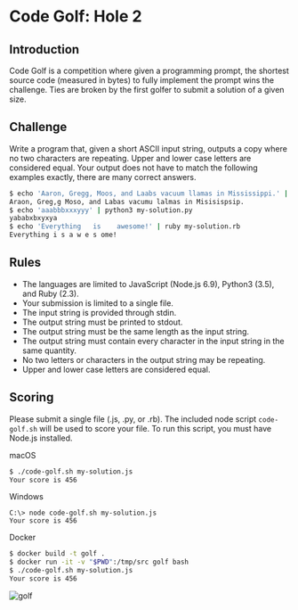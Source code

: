 Code Golf: Hole 2
===========================

## Introduction

Code Golf is a competition where given a programming prompt, the shortest source code (measured in bytes) to fully implement the prompt wins the challenge. Ties are broken by the first golfer to submit a solution of a given size.

## Challenge

Write a program that, given a short ASCII input string, outputs a copy where no two characters are repeating. Upper and lower case letters are considered equal. Your output does not have to match the following examples exactly, there are many correct answers.

```bash
$ echo 'Aaron, Gregg, Moos, and Laabs vacuum llamas in Mississippi.' | node my-solution.js
Araon, Greg,g Moso, and Labas vacumu lalmas in Misisispsip.
$ echo 'aaabbbxxxyyy' | python3 my-solution.py
yababxbxyxya
$ echo 'Everything   is    awesome!' | ruby my-solution.rb
Everything i s a w e s ome!
```

## Rules

* The languages are limited to JavaScript (Node.js 6.9), Python3 (3.5), and Ruby (2.3).
* Your submission is limited to a single file.
* The input string is provided through stdin.
* The output string must be printed to stdout.
* The output string must be the same length as the input string.
* The output string must contain every character in the input string in the same quantity.
* No two letters or characters in the output string may be repeating.
* Upper and lower case letters are considered equal.

## Scoring

Please submit a single file (.js, .py, or .rb). The included node script `code-golf.sh` will be used to score your file. To run this script, you must have Node.js installed.

macOS
```bash
$ ./code-golf.sh my-solution.js
Your score is 456
```

Windows
```
C:\> node code-golf.sh my-solution.js
Your score is 456
```

Docker
```bash
$ docker build -t golf .
$ docker run -it -v "$PWD":/tmp/src golf bash
$ ./code-golf.sh my-solution.js
Your score is 456
```

![golf](https://media.giphy.com/media/t01OCfo66twSQ/giphy.gif)
